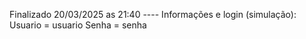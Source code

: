 Finalizado 20/03/2025 as 21:40 ----
Informações e login (simulação): 
Usuario = usuario
Senha = senha
